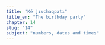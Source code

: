 ```yaml
---
title: "Ké jıuchaqpatı"
title_en: "The birthday party"
chapter: 14
slug: "14"
subject: "numbers, dates and times"
---
```

